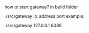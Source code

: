 how to start gateway?
in build folder

./src/gateway ip_address port
example:

./src/gateway 127.0.0.1 8080